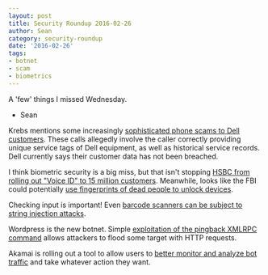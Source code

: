 ```yaml
---
layout: post
title: Security Roundup 2016-02-26
author: Sean
category: security-roundup
date: '2016-02-26'
tags:
- botnet
- scam
- biometrics
---
```


A 'few' things I missed Wednesday.

- Sean

Krebs mentions some increasingly [sophisticated phone scams to Dell customers](http://bit.ly/1LKEkh5). These calls allegedly involve the caller correctly providing unique service tags of Dell equipment, as well as historical service records. Dell currently says their customer data has not been breached.

I think biometric security is a big miss, but that isn't stopping [HSBC from rolling out "Voice ID" to 15 million customers](http://engt.co/1TEgmKX). Meanwhile, looks like the FBI could potentially [use fingerprints of dead people to unlock devices](http://engt.co/1Upsf7X).

Checking input is important! Even [barcode scanners can be subject to string injection attacks](http://bit.ly/1Ru1UmJ).

Wordpress is the new botnet. Simple [exploitation of the pingback XMLRPC command](http://bit.ly/1UpqIiv) allows attackers to flood some target with HTTP requests.

Akamai is rolling out a tool to allow users to [better monitor and analyze bot traffic](http://tcrn.ch/21xWUlK) and take whatever action they want.
